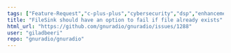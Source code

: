 ```yaml
---
tags: ["Feature-Request","c-plus-plus","cybersecurity","dsp","enhancement","gnu","gnuradio","hacktoberfest","python","radio","sdr","wireless"]
title: "FileSink should have an option to fail if file already exists"
html_url: "https://github.com/gnuradio/gnuradio/issues/1288"
user: "giladbeeri"
repo: "gnuradio/gnuradio"
---
```


